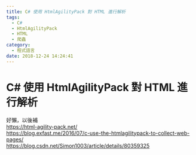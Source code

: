 ```yaml
---
title: C# 使用 HtmlAgilityPack 對 HTML 進行解析
tags:
  - C#
  - HtmlAgilityPack
  - HTML
  - 爬蟲
category:
  - 程式語言
date: 2018-12-24 14:24:41
---
```

# C# 使用 HtmlAgilityPack 對 HTML 進行解析 #

好懶，以後補  
https://html-agility-pack.net/  
https://blog.exfast.me/2016/07/c-use-the-htmlagilitypack-to-collect-web-pages/  
https://blog.csdn.net/Simon1003/article/details/80359325  
